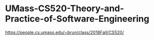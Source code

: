 # UMass-CS520-Theory-and-Practice-of-Software-Engineering
https://people.cs.umass.edu/~brun/class/2018Fall/CS520/
